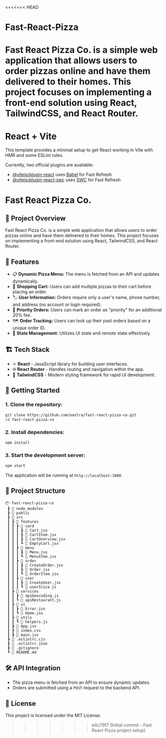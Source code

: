 <<<<<<< HEAD
# Fast-React-Pizza
Fast React Pizza Co. is a simple web application that allows users to order pizzas online and have them delivered to their homes. This project focuses on implementing a front-end solution using React, TailwindCSS, and React Router.
=======
# React + Vite

This template provides a minimal setup to get React working in Vite with HMR and some ESLint rules.

Currently, two official plugins are available:

- [@vitejs/plugin-react](https://github.com/vitejs/vite-plugin-react/blob/main/packages/plugin-react/README.md) uses [Babel](https://babeljs.io/) for Fast Refresh
- [@vitejs/plugin-react-swc](https://github.com/vitejs/vite-plugin-react-swc) uses [SWC](https://swc.rs/) for Fast Refresh

# Fast React Pizza Co.

## 🚀 Project Overview

Fast React Pizza Co. is a simple web application that allows users to order pizzas online and have them delivered to their homes. This project focuses on implementing a front-end solution using React, TailwindCSS, and React Router.

## 📌 Features

- 📋 **Dynamic Pizza Menu:** The menu is fetched from an API and updates dynamically.
- 🛒 **Shopping Cart:** Users can add multiple pizzas to their cart before placing an order.
- 🏷 **User Information:** Orders require only a user's name, phone number, and address (no account or login required).
- 🚀 **Priority Orders:** Users can mark an order as "priority" for an additional 20% fee.
- 🗺 **Order Tracking:** Users can look up their past orders based on a unique order ID.
- 📡 **State Management:** Utilizes UI state and remote state effectively.

## 🏗 Tech Stack

- ⚛ **React** - JavaScript library for building user interfaces.
- 🌐 **React Router** - Handles routing and navigation within the app.
- 🎨 **TailwindCSS** - Modern styling framework for rapid UI development.

## 🔧 Getting Started

### 1. Clone the repository:

```sh
git clone https://github.com/oastra/fast-react-pizza-co.git
cd fast-react-pizza-co
```

### 2. Install dependencies:

```sh
npm install
```

### 3. Start the development server:

```sh
npm start
```

The application will be running at `http://localhost:3000`.

## 📂 Project Structure

```
📦 fast-react-pizza-co
 ┣ 📂 node_modules
 ┣ 📂 public
 ┣ 📂 src
 ┃ ┣ 📂 features
 ┃ ┃ ┣ 📂 card
 ┃ ┃ ┃ ┣ 📜 Cart.jsx
 ┃ ┃ ┃ ┣ 📜 CartItem.jsx
 ┃ ┃ ┃ ┣ 📜 CartOverview.jsx
 ┃ ┃ ┃ ┗ 📜 EmptyCart.jsx
 ┃ ┃ ┣ 📂 menu
 ┃ ┃ ┃ ┣ 📜 Menu.jsx
 ┃ ┃ ┃ ┗ 📜 MenuItem.jsx
 ┃ ┃ ┣ 📂 order
 ┃ ┃ ┃ ┣ 📜 CreateOrder.jsx
 ┃ ┃ ┃ ┣ 📜 Order.jsx
 ┃ ┃ ┃ ┗ 📜 OrderItem.jsx
 ┃ ┃ ┣ 📂 user
 ┃ ┃ ┃ ┣ 📜 CreateUser.jsx
 ┃ ┃ ┃ ┗ 📜 userSlice.js
 ┃ ┣ 📂 services
 ┃ ┃ ┣ 📜 apiGeocoding.js
 ┃ ┃ ┗ 📜 apiRestaurant.js
 ┃ ┣ 📂 ui
 ┃ ┃ ┣ 📜 Error.jsx
 ┃ ┃ ┗ 📜 Home.jsx
 ┃ ┣ 📂 utils
 ┃ ┃ ┗ 📜 helpers.js
 ┃ ┣ 📜 App.jsx
 ┃ ┣ 📜 index.css
 ┃ ┣ 📜 main.jsx
 ┣ 📜 .eslintrc.cjs
 ┣ 📜 .eslintrc.json
 ┣ 📜 .gitignore
 ┗ 📜 README.md
```

## 🛠 API Integration

- The pizza menu is fetched from an API to ensure dynamic updates.
- Orders are submitted using a `POST` request to the backend API.

## 📜 License

This project is licensed under the MIT License.
>>>>>>> e4c79f7 (Initial commit - Fast React Pizza project setup)
